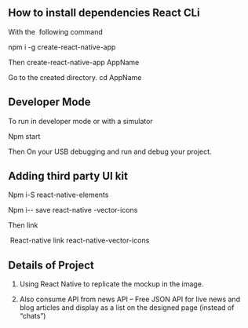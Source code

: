 
## How to install dependencies React CLi 

With the  following command

npm i -g create-react-native-app

Then
create-react-native-app AppName

Go to the created directory.
cd AppName

## Developer Mode
To run in developer mode or with a simulator

Npm start

Then 
On your USB debugging and run and debug your project.

## Adding third party UI kit
Npm i-S react-native-elements

Npm i-- save react-native -vector-icons

Then link

 React-native link react-native-vector-icons

## Details of Project

1. Using React Native to replicate the mockup in the image.

2. Also consume API from news API – Free JSON API for live news and blog articles and display as a list on the designed page (instead of “chats”)


 
